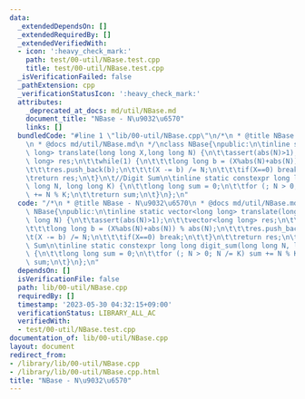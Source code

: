 ```yaml
---
data:
  _extendedDependsOn: []
  _extendedRequiredBy: []
  _extendedVerifiedWith:
  - icon: ':heavy_check_mark:'
    path: test/00-util/NBase.test.cpp
    title: test/00-util/NBase.test.cpp
  _isVerificationFailed: false
  _pathExtension: cpp
  _verificationStatusIcon: ':heavy_check_mark:'
  attributes:
    _deprecated_at_docs: md/util/NBase.md
    document_title: "NBase - N\u9032\u6570"
    links: []
  bundledCode: "#line 1 \"lib/00-util/NBase.cpp\"\n/*\n * @title NBase - N\u9032\u6570\
    \n * @docs md/util/NBase.md\n */\nclass NBase{\npublic:\n\tinline static vector<long\
    \ long> translate(long long X,long long N) {\n\t\tassert(abs(N)>1);\n\t\tvector<long\
    \ long> res;\n\t\twhile(1) {\n\t\t\tlong long b = (X%abs(N)+abs(N)) % abs(N);\n\
    \t\t\tres.push_back(b);\n\t\t\t(X -= b) /= N;\n\t\t\tif(X==0) break;\n\t\t}\n\t\
    \treturn res;\n\t}\n\t//Digit Sum\n\tinline static constexpr long long digit_sum(long\
    \ long N, long long K) {\n\t\tlong long sum = 0;\n\t\tfor (; N > 0; N /= K) sum\
    \ += N % K;\n\t\treturn sum;\n\t}\n};\n"
  code: "/*\n * @title NBase - N\u9032\u6570\n * @docs md/util/NBase.md\n */\nclass\
    \ NBase{\npublic:\n\tinline static vector<long long> translate(long long X,long\
    \ long N) {\n\t\tassert(abs(N)>1);\n\t\tvector<long long> res;\n\t\twhile(1) {\n\
    \t\t\tlong long b = (X%abs(N)+abs(N)) % abs(N);\n\t\t\tres.push_back(b);\n\t\t\
    \t(X -= b) /= N;\n\t\t\tif(X==0) break;\n\t\t}\n\t\treturn res;\n\t}\n\t//Digit\
    \ Sum\n\tinline static constexpr long long digit_sum(long long N, long long K)\
    \ {\n\t\tlong long sum = 0;\n\t\tfor (; N > 0; N /= K) sum += N % K;\n\t\treturn\
    \ sum;\n\t}\n};\n"
  dependsOn: []
  isVerificationFile: false
  path: lib/00-util/NBase.cpp
  requiredBy: []
  timestamp: '2023-05-30 04:32:15+09:00'
  verificationStatus: LIBRARY_ALL_AC
  verifiedWith:
  - test/00-util/NBase.test.cpp
documentation_of: lib/00-util/NBase.cpp
layout: document
redirect_from:
- /library/lib/00-util/NBase.cpp
- /library/lib/00-util/NBase.cpp.html
title: "NBase - N\u9032\u6570"
---
```

